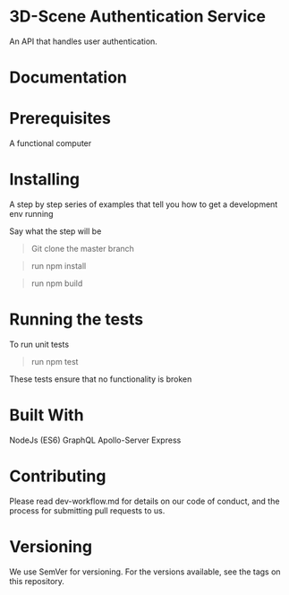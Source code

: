 
# 3D-Scene Authentication Service

An API that handles user authentication.

# Documentation


# Prerequisites

A functional computer

# Installing

A step by step series of examples that tell you how to get a development env running

Say what the step will be

> Git clone the master branch

> run npm install

> run npm build

# Running the tests

To run unit tests

> run npm test

These tests ensure that no functionality is broken

# Built With

NodeJs (ES6)
GraphQL
Apollo-Server
Express

# Contributing

Please read dev-workflow.md for details on our code of conduct, and the process for submitting pull requests to us.

# Versioning

We use SemVer for versioning. For the versions available, see the tags on this repository.

